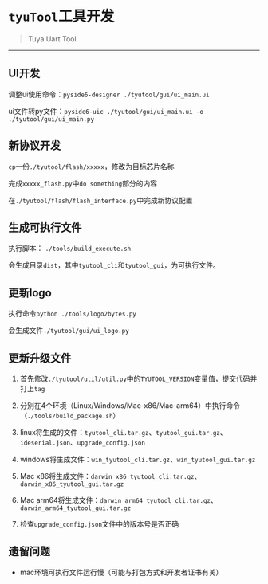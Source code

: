 # `tyuTool`工具开发

> Tuya Uart Tool

---


## UI开发

调整ui使用命令：`pyside6-designer ./tyutool/gui/ui_main.ui`

ui文件转py文件：`pyside6-uic ./tyutool/gui/ui_main.ui -o ./tyutool/gui/ui_main.py`


## 新协议开发

`cp`一份`./tyutool/flash/xxxxx`，修改为目标芯片名称

完成`xxxxx_flash.py`中`do something`部分的内容

在`./tyutool/flash/flash_interface.py`中完成新协议配置


## 生成可执行文件

执行脚本： `./tools/build_execute.sh`

会生成目录`dist`，其中`tyutool_cli`和`tyutool_gui`，为可执行文件。


## 更新logo

执行命令`python ./tools/logo2bytes.py`

会生成文件`./tyutool/gui/ui_logo.py`


## 更新升级文件

1. 首先修改`./tyutool/util/util.py`中的`TYUTOOL_VERSION`变量值，提交代码并打上`tag`

1. 分别在4个环境（Linux/Windows/Mac-x86/Mac-arm64）中执行命令（`./tools/build_package.sh`）

1. linux将生成的文件：`tyutool_cli.tar.gz`、`tyutool_gui.tar.gz`、`ideserial.json`、`upgrade_config.json`

1. windows将生成文件：`win_tyutool_cli.tar.gz`、`win_tyutool_gui.tar.gz`

1. Mac x86将生成文件：`darwin_x86_tyutool_cli.tar.gz`、`darwin_x86_tyutool_gui.tar.gz`

1. Mac arm64将生成文件：`darwin_arm64_tyutool_cli.tar.gz`、`darwin_arm64_tyutool_gui.tar.gz`

1. 检查`upgrade_config.json`文件中的版本号是否正确


## 遗留问题

- mac环境可执行文件运行慢（可能与打包方式和开发者证书有关）
